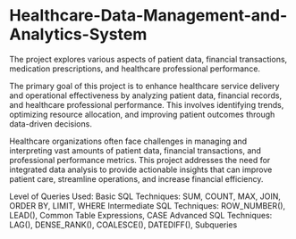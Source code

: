# Healthcare-Data-Management-and-Analytics-System
The project explores various aspects of patient data, financial transactions, medication prescriptions, and healthcare professional performance.

The primary goal of this project is to enhance healthcare service delivery and operational effectiveness by analyzing patient data, financial records, and healthcare professional performance. This involves identifying trends, optimizing resource allocation, and improving patient outcomes through data-driven decisions.

Healthcare organizations often face challenges in managing and interpreting vast amounts of patient data, financial transactions, and professional performance metrics. This project addresses the need for integrated data analysis to provide actionable insights that can improve patient care, streamline operations, and increase financial efficiency.

Level of Queries Used:
Basic SQL Techniques: SUM, COUNT, MAX, JOIN, ORDER BY, LIMIT, WHERE
Intermediate SQL Techniques: ROW_NUMBER(), LEAD(), Common Table Expressions, CASE
Advanced SQL Techniques: LAG(), DENSE_RANK(), COALESCE(), DATEDIFF(), Subqueries
